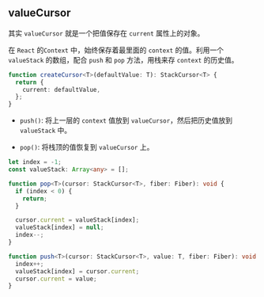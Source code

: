 ## valueCursor

其实 `valueCursor` 就是一个把值保存在 `current` 属性上的对象。

在 `React` 的`Context` 中，始终保存着最里面的 `context` 的值。利用一个 `valueStack` 的数组，配合 `push` 和 `pop` 方法，用栈来存 `context` 的历史值。

```typescript
function createCursor<T>(defaultValue: T): StackCursor<T> {
  return {
    current: defaultValue,
  };
}
```

- `push()`: 将上一层的 `context` 值放到 `valueCursor`，然后把历史值放到 `valueStack` 中。

- `pop()`: 将栈顶的值恢复到 `valueCursor` 上。

```typescript
let index = -1;
const valueStack: Array<any> = [];

function pop<T>(cursor: StackCursor<T>, fiber: Fiber): void {
  if (index < 0) {
    return;
  }

  cursor.current = valueStack[index];
  valueStack[index] = null;
  index--;
}

function push<T>(cursor: StackCursor<T>, value: T, fiber: Fiber): void {
  index++;
  valueStack[index] = cursor.current;
  cursor.current = value;
}
```

<Footer />
